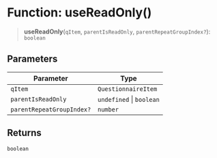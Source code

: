 # Function: useReadOnly()

> **useReadOnly**(`qItem`, `parentIsReadOnly`, `parentRepeatGroupIndex?`): `boolean`

## Parameters

| Parameter | Type |
| ------ | ------ |
| `qItem` | `QuestionnaireItem` |
| `parentIsReadOnly` | `undefined` \| `boolean` |
| `parentRepeatGroupIndex?` | `number` |

## Returns

`boolean`
